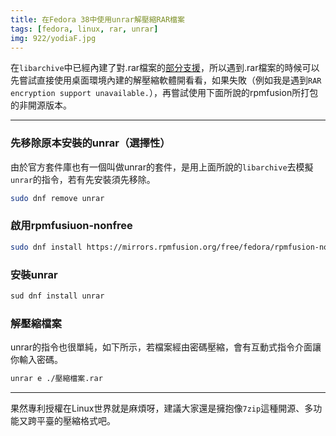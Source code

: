 ```yaml
---
title: 在Fedora 38中使用unrar解壓縮RAR檔案
tags: [fedora, linux, rar, unrar]
img: 922/yodiaF.jpg
---
```


在`libarchive`中已經內建了對.rar檔案的[部分支援](https://github.com/libarchive/libarchive#supported-formats)，所以遇到.rar檔案的時候可以先嘗試直接使用桌面環境內建的解壓縮軟體開看看，如果失敗（例如我是遇到`RAR encryption support unavailable.`），再嘗試使用下面所說的rpmfusion所打包的非開源版本。

---


### 先移除原本安裝的unrar（選擇性）

由於官方套件庫也有一個叫做unrar的套件，是用上面所說的`libarchive`去模擬`unrar`的指令，若有先安裝須先移除。

```bash
sudo dnf remove unrar
```

### 啟用rpmfusiuon-nonfree

```bash
sudo dnf install https://mirrors.rpmfusion.org/free/fedora/rpmfusion-nonfree-release-$(rpm -E %fedora).noarch.rpm
```

### 安裝unrar

```bash
sud dnf install unrar
```

### 解壓縮檔案

unrar的指令也很單純，如下所示，若檔案經由密碼壓縮，會有互動式指令介面讓你輸入密碼。

```bash
unrar e ./壓縮檔案.rar
```

---

果然專利授權在Linux世界就是麻煩呀，建議大家還是擁抱像`7zip`這種開源、多功能又跨平臺的壓縮格式吧。